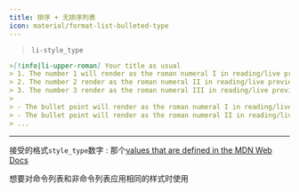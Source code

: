 ```yaml
---
title: 排序 + 无排序列表
icon: material/format-list-bulleted-type
---
```

> `li-style_type`

```md
>[!info|li-upper-roman] Your title as usual
> 1. The number 1 will render as the roman numeral I in reading/live preview
> 2. The number 2 render as the roman numeral II in reading/live preview
> 3. The number 3 render as the roman numeral III in reading/live preview
>
> - The bullet point will render as the roman numeral I in reading/live preview
> - The bullet point will render as the roman numeral II in reading/live preview
> ...
```

___ 
接受的格式`style_type`数字 : 那个[values that are defined in the MDN Web Docs](https://developer.mozilla.org/en-US/docs/Web/CSS/list-style-type#Values)

想要对命令列表和非命令列表应用相同的样式时使用